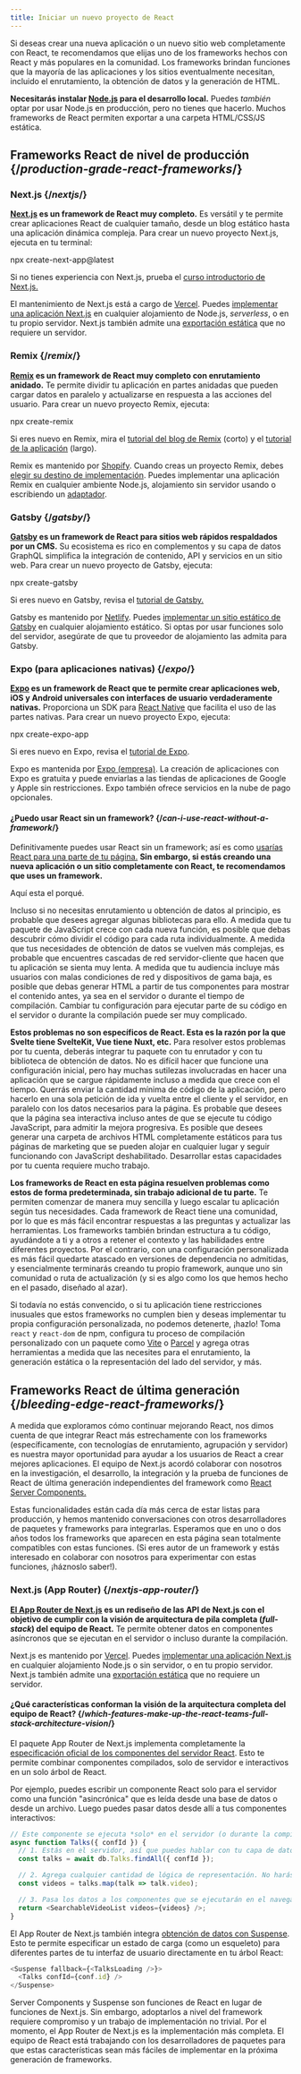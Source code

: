 ```yaml
---
title: Iniciar un nuevo proyecto de React
---
```


<Intro>

Si deseas crear una nueva aplicación o un nuevo sitio web completamente con React, te recomendamos que elijas uno de los frameworks hechos con React y más populares en la comunidad. Los frameworks brindan funciones que la mayoría de las aplicaciones y los sitios eventualmente necesitan, incluido el enrutamiento, la obtención de datos y la generación de HTML.

</Intro>

<Note>

**Necesitarás instalar [Node.js](https://nodejs.org/es/) para el desarrollo local.** Puedes *también* optar por usar Node.js en producción, pero no tienes que hacerlo. Muchos frameworks de React permiten exportar a una carpeta HTML/CSS/JS estática.

</Note>

## Frameworks React de nivel de producción {/*production-grade-react-frameworks*/}

### Next.js {/*nextjs*/}

**[Next.js](https://nextjs.org/) es un framework de React muy completo.** Es versátil y te permite crear aplicaciones React de cualquier tamaño, desde un blog estático hasta una aplicación dinámica compleja. Para crear un nuevo proyecto Next.js, ejecuta en tu terminal:

<TerminalBlock>
npx create-next-app@latest
</TerminalBlock>

Si no tienes experiencia con Next.js, prueba el [curso introductorio de Next.js.](https://nextjs.org/learn)

El mantenimiento de Next.js está a cargo de [Vercel](https://vercel.com/). Puedes [implementar una aplicación Next.js](https://nextjs.org/docs/app/building-your-application/deploying) en cualquier alojamiento de Node.js, *serverless*, o en tu propio servidor. Next.js también admite una [exportación estática](https://nextjs.org/docs/pages/building-your-application/deploying/static-exports) que no requiere un servidor.

### Remix {/*remix*/}

**[Remix](https://remix.run/) es un framework de React muy completo con enrutamiento anidado.** Te permite dividir tu aplicación en partes anidadas que pueden cargar datos en paralelo y actualizarse en respuesta a las acciones del usuario. Para crear un nuevo proyecto Remix, ejecuta:

<TerminalBlock>
npx create-remix
</TerminalBlock>

Si eres nuevo en Remix, mira el [tutorial del blog de Remix](https://remix.run/docs/en/main/tutorials/blog) (corto) y el [tutorial de la aplicación](https://remix.run/docs/en/main/tutorials/jokes) (largo).

Remix es mantenido por [Shopify](https://www.shopify.com/es). Cuando creas un proyecto Remix, debes [elegir su destino de implementación](https://remix.run/docs/en/main/guides/deployment). Puedes implementar una aplicación Remix en cualquier ambiente Node.js, alojamiento sin servidor usando o escribiendo un [adaptador](https://remix.run/docs/en/main/other-api/adapter).

### Gatsby {/*gatsby*/}

**[Gatsby](https://www.gatsbyjs.com/) es un framework de React para sitios web rápidos respaldados por un CMS.** Su ecosistema es rico en complementos y su capa de datos GraphQL simplifica la integración de contenido, API y servicios en un sitio web. Para crear un nuevo proyecto de Gatsby, ejecuta:

<TerminalBlock>
npx create-gatsby
</TerminalBlock>

Si eres nuevo en Gatsby, revisa el [tutorial de Gatsby.](https://www.gatsbyjs.com/docs/tutorial/)

Gatsby es mantenido por [Netlify](https://www.netlify.com/). Puedes [implementar un sitio estático de Gatsby](https://www.gatsbyjs.com/docs/how-to/previews-deploys-hosting) en cualquier alojamiento estático. Si optas por usar funciones solo del servidor, asegúrate de que tu proveedor de alojamiento las admita para Gatsby.

### Expo (para aplicaciones nativas) {/*expo*/}

**[Expo](https://expo.dev/) es un framework de React que te permite crear aplicaciones web, iOS y Android universales con interfaces de usuario verdaderamente nativas.** Proporciona un SDK para [React Native](https://reactnative.dev/) que facilita el uso de las partes nativas. Para crear un nuevo proyecto Expo, ejecuta:

<TerminalBlock>
npx create-expo-app
</TerminalBlock>

Si eres nuevo en Expo, revisa el [tutorial de Expo](https://docs.expo.dev/tutorial/introduction/).

Expo es mantenida por [Expo (empresa)](https://expo.dev/about). La creación de aplicaciones con Expo es gratuita y puede enviarlas a las tiendas de aplicaciones de Google y Apple sin restricciones. Expo también ofrece servicios en la nube de pago opcionales.

<DeepDive>

#### ¿Puedo usar React sin un framework? {/*can-i-use-react-without-a-framework*/}

Definitivamente puedes usar React sin un framework; así es como [usarías React para una parte de tu página.](/learn/add-react-to-an-existing-project#using-react-for-a-part-of-your-existing-page) **Sin embargo, si estás creando una nueva aplicación o un sitio completamente con React, te recomendamos que uses un framework.**

Aquí esta el porqué.

Incluso si no necesitas enrutamiento u obtención de datos al principio, es probable que desees agregar algunas bibliotecas para ello. A medida que tu paquete de JavaScript crece con cada nueva función, es posible que debas descubrir cómo dividir el código para cada ruta individualmente. A medida que tus necesidades de obtención de datos se vuelven más complejas, es probable que encuentres cascadas de red servidor-cliente que hacen que tu aplicación se sienta muy lenta. A medida que tu audiencia incluye más usuarios con malas condiciones de red y dispositivos de gama baja, es posible que debas generar HTML a partir de tus componentes para mostrar el contenido antes, ya sea en el servidor o durante el tiempo de compilación. Cambiar tu configuración para ejecutar parte de su código en el servidor o durante la compilación puede ser muy complicado.

**Estos problemas no son específicos de React. Esta es la razón por la que Svelte tiene SvelteKit, Vue tiene Nuxt, etc.** Para resolver estos problemas por tu cuenta, deberás integrar tu paquete con tu enrutador y con tu biblioteca de obtención de datos. No es difícil hacer que funcione una configuración inicial, pero hay muchas sutilezas involucradas en hacer una aplicación que se cargue rápidamente incluso a medida que crece con el tiempo. Querrás enviar la cantidad mínima de código de la aplicación, pero hacerlo en una sola petición de ida y vuelta entre el cliente y el servidor, en paralelo con los datos necesarios para la página. Es probable que desees que la página sea interactiva incluso antes de que se ejecute tu código JavaScript, para admitir la mejora progresiva. Es posible que desees generar una carpeta de archivos HTML completamente estáticos para tus páginas de marketing que se pueden alojar en cualquier lugar y seguir funcionando con JavaScript deshabilitado. Desarrollar estas capacidades por tu cuenta requiere mucho trabajo.

**Los frameworks de React en esta página resuelven problemas como estos de forma predeterminada, sin trabajo adicional de tu parte.** Te permiten comenzar de manera muy sencilla y luego escalar tu aplicación según tus necesidades. Cada framework de React tiene una comunidad, por lo que es más fácil encontrar respuestas a las preguntas y actualizar las herramientas. Los frameworks también brindan estructura a tu código, ayudándote a ti y a otros a retener el contexto y las habilidades entre diferentes proyectos. Por el contrario, con una configuración personalizada es más fácil quedarte atascado en versiones de dependencia no admitidas, y esencialmente terminarás creando tu propio framework, aunque uno sin comunidad o ruta de actualización (y si es algo como los que hemos hecho en el pasado, diseñado al azar).

Si todavía no estás convencido, o si tu aplicación tiene restricciones inusuales que estos frameworks no cumplen bien y deseas implementar tu propia configuración personalizada, no podemos detenerte, ¡hazlo! Toma `react` y `react-dom` de npm, configura tu proceso de compilación personalizado con un paquete como [Vite](https://es.vitejs.dev/) o [Parcel](https://parceljs.org/) y agrega otras herramientas a medida que las necesites para el enrutamiento, la generación estática o la representación del lado del servidor, y más.
</DeepDive>

## Frameworks React de última generación {/*bleeding-edge-react-frameworks*/}

A medida que exploramos cómo continuar mejorando React, nos dimos cuenta de que integrar React más estrechamente con los frameworks (específicamente, con tecnologías de enrutamiento, agrupación y servidor) es nuestra mayor oportunidad para ayudar a los usuarios de React a crear mejores aplicaciones. El equipo de Next.js acordó colaborar con nosotros en la investigación, el desarrollo, la integración y la prueba de funciones de React de última generación independientes del framework como [React Server Components.](/blog/2023/03/22/react-labs-what-we-have-been-working-on-march-2023#react-server-components)

Estas funcionalidades están cada día más cerca de estar listas para producción, y hemos mantenido conversaciones con otros desarrolladores de paquetes y frameworks para integrarlas. Esperamos que en uno o dos años todos los frameworks que aparecen en esta página sean totalmente compatibles con estas funciones. (Si eres autor de un framework y estás interesado en colaborar con nosotros para experimentar con estas funciones, ¡háznoslo saber!).

### Next.js (App Router) {/*nextjs-app-router*/}

**[El App Router de Next.js](https://nextjs.org/docs) es un rediseño de las API de Next.js con el objetivo de cumplir con la visión de arquitectura de pila completa (_full-stack_) del equipo de React.** Te permite obtener datos en componentes asíncronos que se ejecutan en el servidor o incluso durante la compilación.

Next.js es mantenido por [Vercel](https://vercel.com/). Puedes [implementar una aplicación Next.js](https://nextjs.org/docs/app/building-your-application/deploying) en cualquier alojamiento Node.js o sin servidor, o en tu propio servidor. Next.js también admite una [exportación estática](https://nextjs.org/docs/app/building-your-application/deploying/static-exports) que no requiere un servidor.

<DeepDive>

#### ¿Qué características conforman la visión de la arquitectura completa del equipo de React? {/*which-features-make-up-the-react-teams-full-stack-architecture-vision*/}

El paquete App Router de Next.js implementa completamente la [especificación oficial de los componentes del servidor React](https://github.com/reactjs/rfcs/blob/main/text/0188-server-components.md). Esto te permite combinar componentes compilados, solo de servidor e interactivos en un solo árbol de React.

Por ejemplo, puedes escribir un componente React solo para el servidor como una función "asincrónica" que es leída desde una base de datos o desde un archivo. Luego puedes pasar datos desde allí a tus componentes interactivos:

```js
// Este componente se ejecuta *solo* en el servidor (o durante la compilación).
async function Talks({ confId }) {
  // 1. Estás en el servidor, así que puedes hablar con tu capa de datos. No se requiere punto final de API.
  const talks = await db.Talks.findAll({ confId });

  // 2. Agrega cualquier cantidad de lógica de representación. No harás que tu paquete de JavaScript sea más grande.
  const videos = talks.map(talk => talk.video);

  // 3. Pasa los datos a los componentes que se ejecutarán en el navegador.
  return <SearchableVideoList videos={videos} />;
}
```

El App Router de Next.js también integra [obtención de datos con Suspense](/blog/2022/03/29/react-v18#suspense-in-data-frameworks). Esto te permite especificar un estado de carga (como un esqueleto) para diferentes partes de tu interfaz de usuario directamente en tu árbol React:

```js
<Suspense fallback={<TalksLoading />}>
  <Talks confId={conf.id} />
</Suspense>
```

Server Components y Suspense son funciones de React en lugar de funciones de Next.js. Sin embargo, adoptarlos a nivel del framework requiere compromiso y un trabajo de implementación no trivial. Por el momento, el App Router de Next.js es la implementación más completa. El equipo de React está trabajando con los desarrolladores de paquetes para que estas características sean más fáciles de implementar en la próxima generación de frameworks.

</DeepDive>
